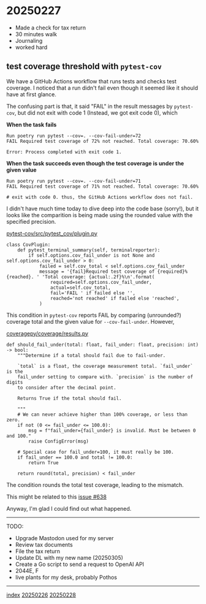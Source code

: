 <head><meta name="viewport" content="width=device-width, initial-scale=1.0, user-scalable=yes" /><meta charset="UTF-8"></head>

# 20250227

- Made a check for tax return
- 30 minutes walk
- Journaling
- worked hard

## test coverage threshold with `pytest-cov`

We have a GitHub Actions workflow that runs tests and checks test coverage. I noticed that a run didn't fail even though it seemed like it should have at first glance.

The confusing part is that, it said "FAIL" in the result messages by `pytest-cov`, but did not exit with code 1 (Instead, we got exit code 0), which 

**When the task fails**

```
Run poetry run pytest --cov=. --cov-fail-under=72
FAIL Required test coverage of 72% not reached. Total coverage: 70.60%

Error: Process completed with exit code 1.
```

**When the task succeeds even though the test coverage is under the given value**

```
Run poetry run pytest --cov=. --cov-fail-under=71
FAIL Required test coverage of 71% not reached. Total coverage: 70.60%

# exit with code 0. thus, the GitHub Actions workflow does not fail.
```

I didn't have much time today to dive deep into the code base (sorry!), but it looks like the comparition is being made using the rounded value with the specified precision.

[pytest-cov/src/pytest\_cov/plugin.py](https://github.com/pytest-dev/pytest-cov/blob/4732d50f2322a6e0ea480a6c400fbc96f78283bb/src/pytest_cov/plugin.py#L380)

```
class CovPlugin:
    def pytest_terminal_summary(self, terminalreporter):
        if self.options.cov_fail_under is not None and self.options.cov_fail_under > 0:
            failed = self.cov_total < self.options.cov_fail_under
            message = '{fail}Required test coverage of {required}% {reached}. ' 'Total coverage: {actual:.2f}%\n'.format(
                required=self.options.cov_fail_under,
                actual=self.cov_total,
                fail='FAIL ' if failed else '',
                reached='not reached' if failed else 'reached',
            )
```

This condition in `pytest-cov` reports FAIL by comparing (unrounded?) coverage total and the given value for `--cov-fail-under`. However,

[coveragepy/coverage/results.py](https://github.com/nedbat/coveragepy/blob/1aecfa7ae2a81aa9c278cbb43718ae7e4bdcf5b5/coverage/results.py#L399)

```
def should_fail_under(total: float, fail_under: float, precision: int) -> bool:
    """Determine if a total should fail due to fail-under.

    `total` is a float, the coverage measurement total. `fail_under` is the
    fail_under setting to compare with. `precision` is the number of digits
    to consider after the decimal point.

    Returns True if the total should fail.

    """
    # We can never achieve higher than 100% coverage, or less than zero.
    if not (0 <= fail_under <= 100.0):
        msg = f"fail_under={fail_under} is invalid. Must be between 0 and 100."
        raise ConfigError(msg)

    # Special case for fail_under=100, it must really be 100.
    if fail_under == 100.0 and total != 100.0:
        return True

    return round(total, precision) < fail_under
```

The condition rounds the total test coverage, leading to the mismatch.

This might be related to this [issue #638](https://github.com/pytest-dev/pytest-cov/issues/638)

Anyway, I'm glad I could find out what happened.

---

TODO:

- Upgrade Mastodon used for my server
- Review tax documents
- File the tax return
- Update DL with my new name (20250305)
- Create a Go script to send a request to OpenAI API
- 2044E, F
- live plants for my desk, probably Pothos

---

[index](../../index.html)
[20250226](20250226.html)
[20250228](20250228.html)
